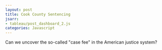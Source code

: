 ```yaml
---
layout: post
title: Cook County Sentencing
jsarr:
- tableau/post_dashboard_2.js
categories: Javascript
---
```


Can we uncover the so-called "case fee" in the American justice system?
